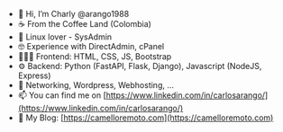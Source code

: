 - 👋 Hi, I’m Charly @arango1988
- ☕ From the Coffee Land (Colombia)
- 🐧 Linux lover - SysAdmin
- 🤓 Experience with DirectAdmin, cPanel
- 👨🏽‍💻 Frontend: HTML, CSS, JS, Bootstrap
- ⚙️ Backend: Python (FastAPI, Flask, Django), Javascript (NodeJS, Express)
- 🚀 Networking, Wordpress, Webhosting,  ...
- 📫  You can find me on [https://www.linkedin.com/in/carlosarango/](https://www.linkedin.com/in/carlosarango/)
- 🐫 My Blog: [https://camelloremoto.com](https://camelloremoto.com)
<!---
arango1988/arango1988 is a ✨ special ✨ repository because its `README.md` (this file) appears on your GitHub profile.
You can click the Preview link to take a look at your changes.
--->
